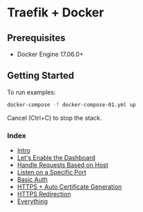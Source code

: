 # Traefik + Docker

## Prerequisites

- Docker Engine 17.06.0+

## Getting Started

To run examples:

```bash
docker-compose -f docker-compose-01.yml up
```

Cancel (Ctrl+C) to stop the stack.

### Index

- [Intro](./docker-compose-01.yml)
- [Let's Enable the Dashboard](./docker-compose-02.yml)
- [Handle Requests Based on Host](./docker-compose-03.yml)
- [Listen on a Specific Port](./docker-compose-04.yml)
- [Basic Auth](./docker-compose-05.yml)
- [HTTPS + Auto Certificate Generation](./docker-compose-06.yml)
- [HTTPS Redirection](./docker-compose-07.yml)
- [Everything](./docker-compose-08.yml)
